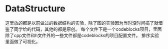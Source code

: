 # DataStructure
这里放的都是以前做过的数据结构的实验，除了图的实验因为当时没时间搞了就借鉴了同学给的代码，其他的都是原创。
每个文件下是一个codeblocks项目，里面除了cpp文件和h文件外的一些文件都是codeblocks的项目配置文件。
排序实验里面做了可视化。
